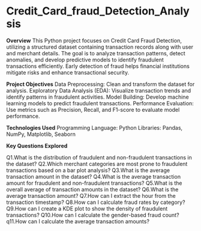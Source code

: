 # Credit_Card_fraud_Detection_Analysis
**Overview**
This Python project focuses on Credit Card Fraud Detection, utilizing a structured dataset containing transaction records along with user and merchant details. The goal is to analyze transaction patterns, detect anomalies, and develop predictive models to identify fraudulent transactions efficiently. Early detection of fraud helps financial institutions mitigate risks and enhance transactional security.

**Project Objectives**
Data Preprocessing: Clean and transform the dataset for analysis.
Exploratory Data Analysis (EDA): Visualize transaction trends and identify patterns in fraudulent activities.
Model Building: Develop machine learning models to predict fraudulent transactions.
Performance Evaluation: Use metrics such as Precision, Recall, and F1-score to evaluate model performance.

**Technologies Used**
Programming Language: Python
Libraries: Pandas, NumPy, Matplotlib, Seaborn

**Key Questions Explored**

Q1.What is the distribution of fraudulent and non-fraudulent transactions in the dataset?
Q2.Which merchant categories are most prone to fraudulent transactions based on a bar plot analysis?
Q3.What is the average transaction amount in the dataset?
Q4.What is the average transaction amount for fraudulent and non-fraudulent transactions?
Q5.What is the overall average of transaction amounts in the dataset?
Q6.What is the average transaction amount?
Q7.How can I extract the hour from the transaction timestamp?
Q8.How can I calculate fraud rates by category?
Q9.How can I create a KDE plot to show the density of fraudulent transactions?
Q10.How can I calculate the gender-based fraud count?
q11.How can I calculate the average transaction amounts?




